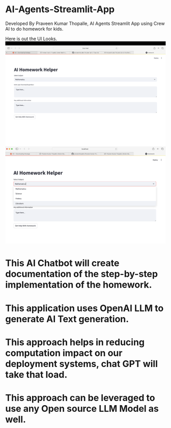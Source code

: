 # AI-Agents-Streamlit-App
Developed By Praveen Kumar Thopalle,
AI Agents Streamlit App using Crew AI to do homework for kids.

Here is out the UI Looks.
![AI Homework Helper UI Home page](img/AIhomeworkhelperhomepage.png)
![AI Homework Helper UI DEMO](img/AIHomeworkHelperUIPOC.png)

# This AI Chatbot will create documentation of the step-by-step implementation of the homework.

# This application uses OpenAI LLM to generate AI Text generation.

# This approach helps in reducing computation impact on our deployment systems, chat GPT will take that load.

# This approach can be leveraged to use any Open source LLM Model as well.
